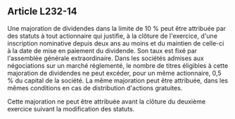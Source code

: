 Article L232-14
----
Une majoration de dividendes dans la limite de 10 % peut être attribuée par des
statuts à tout actionnaire qui justifie, à la clôture de l'exercice, d'une
inscription nominative depuis deux ans au moins et du maintien de celle-ci à la
date de mise en paiement du dividende. Son taux est fixé par l'assemblée
générale extraordinaire. Dans les sociétés admises aux négociations sur un
marché réglementé, le nombre de titres éligibles à cette majoration de
dividendes ne peut excéder, pour un même actionnaire, 0,5 % du capital de la
société. La même majoration peut être attribuée, dans les mêmes conditions en
cas de distribution d'actions gratuites.

Cette majoration ne peut être attribuée avant la clôture du deuxième exercice
suivant la modification des statuts.
